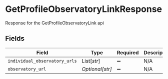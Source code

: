 # GetProfileObservatoryLinkResponse

Response for the GetProfileObservatoryLink api


## Fields

| Field                         | Type                          | Required                      | Description                   |
| ----------------------------- | ----------------------------- | ----------------------------- | ----------------------------- |
| `individual_observatory_urls` | List[*str*]                   | :heavy_minus_sign:            | N/A                           |
| `observatory_url`             | *Optional[str]*               | :heavy_minus_sign:            | N/A                           |
